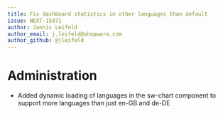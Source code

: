 ```yaml
---
title: Fix dashboard statistics in other languages than default
issue: NEXT-15071
author: Jannis Leifeld
author_email: j.leifeld@shopware.com 
author_github: @jleifeld
---
```

# Administration
* Added dynamic loading of languages in the sw-chart component to support more languages than just en-GB and de-DE

